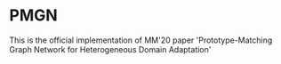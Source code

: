 # PMGN

This is the official implementation of MM'20 paper 'Prototype-Matching Graph Network for Heterogeneous Domain Adaptation'

